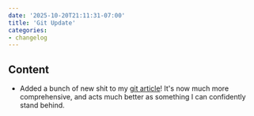 ```yaml
---
date: '2025-10-20T21:11:31-07:00'
title: 'Git Update'
categories:
- changelog
---
```


## Content

- Added a bunch of new shit to my [git article](/blog/git-for-the-layman)! It's now much more comprehensive, and acts much better as something I can confidently stand behind.
